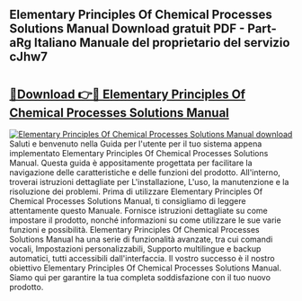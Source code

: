 ## Elementary Principles Of Chemical Processes Solutions Manual Download gratuit PDF - Part-aRg Italiano Manuale del proprietario del servizio cJhw7

# <h2><a href="http://dfc9z7x.blite.top/?on=Elementary+Principles+Of+Chemical+Processes+Solutions+Manual">🔗Download 👉🔴 Elementary Principles Of Chemical Processes Solutions Manual</a></h2>

[![Elementary Principles Of Chemical Processes Solutions Manual download](https://i.imgur.com/lujVjoI.png)](http://dfc9z7x.blite.top/?on=Elementary+Principles+Of+Chemical+Processes+Solutions+Manual)
Saluti e benvenuto nella Guida per l'utente per il tuo sistema appena implementato Elementary Principles Of Chemical Processes Solutions Manual. Questa guida è appositamente progettata per facilitare la navigazione delle caratteristiche e delle funzioni del prodotto. All'interno, troverai istruzioni dettagliate per L'installazione, L'uso, la manutenzione e la risoluzione dei problemi. Prima di utilizzare Elementary Principles Of Chemical Processes Solutions Manual, ti consigliamo di leggere attentamente questo Manuale. Fornisce istruzioni dettagliate su come impostare il prodotto, nonché informazioni su come utilizzare le sue varie funzioni e possibilità. Elementary Principles Of Chemical Processes Solutions Manual ha una serie di funzionalità avanzate, tra cui comandi vocali, Impostazioni personalizzabili, Supporto multilingue e backup automatici, tutti accessibili dall'interfaccia. Il vostro successo è il nostro obiettivo Elementary Principles Of Chemical Processes Solutions Manual. Siamo qui per garantire la tua completa soddisfazione con il tuo nuovo prodotto.
